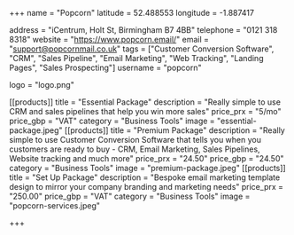 +++ 
name = "Popcorn" 
latitude = 52.488553
longitude = -1.887417

address = "iCentrum, Holt St, Birmingham B7 4BB" 
telephone = "0121 318 8318" 
website = "https://www.popcorn.email/" 
email = "support@popcornmail.co.uk" 
tags = ["Customer Conversion Software", "CRM", "Sales Pipeline", "Email Marketing", "Web Tracking", "Landing Pages", "Sales Prospecting"] 
username = "popcorn"

logo = "logo.png" 


[[products]]
  title = "Essential Package"
  description = "Really simple to use CRM and sales pipelines that help you win more sales"
  price_prx = "5/mo"
  price_gbp = "VAT"
  category = "Business Tools"
  image = "essential-package.jpeg"
[[products]]
  title = "Premium Package"
  description = "Really simple to use Customer Conversion Software that tells you when you customers are ready to buy - CRM, Email Marketing, Sales Pipelines, Website tracking and much more"
  price_prx = "24.50"
  price_gbp = "24.50"
  category = "Business Tools"
  image = "premium-package.jpeg"
[[products]]
  title = "Set Up Package" 
  description = "Bespoke email marketing template design to mirror your company branding and marketing needs"
  price_prx = "250.00"
  price_gbp = "VAT" 
  category = "Business Tools"
  image = "popcorn-services.jpeg"
  
+++


